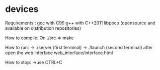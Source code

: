 # devices
Requirements :
gcc with C99
g++ with C++2011
libpoco (opensource and available on distribution repositories)

How to compile:
On ./src => make

How to run:
-> ./server (first terminal)
-> ./launch (second terminal)
 after open the web interface web_interface/interface.html

How to stop:
->use CTRL+C

